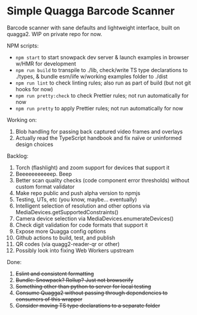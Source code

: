 # Simple Quagga Barcode Scanner

Barcode scanner with sane defaults and lightweight interface, built on quagga2. WIP on private repo for now.

NPM scripts:

- `npm start` to start snowpack dev server & launch examples in browser w/HMR for development
- `npm run build` to transpile to ./lib, check/write TS type declarations to ./types, & bundle esm/iife w/working examples folder to ./dist
- `npm run lint` to check linting rules; also run as part of build (but not git hooks for now)
- `npm run pretty:check` to check Prettier rules; not run automatically for now
- `npm run pretty` to apply Prettier rules; not run automatically for now

Working on:

1. Blob handling for passing back captured video frames and overlays
1. Actually read the TypeScript handbook and fix na&#239;ve or uninformed design choices

Backlog:

1. Torch (flashlight) and zoom support for devices that support it
1. Beeeeeeeeeeep. Beep
1. Better scan quality checks (code component error thresholds) without custom format validator
1. Make repo public and push alpha version to npmjs
1. Testing, UTs, etc (you know, maybe... eventually)
1. Intelligent selection of resolution and other options via MediaDevices.getSupportedConstraints()
1. Camera device selection via MediaDevices.enumerateDevices()
1. Check digit validation for code formats that support it
1. Expose more Quagga config options
1. Github actions to build, test, and publish
1. QR codes (via quagg2-reader-qr or other)
1. Possibly look into fixing Web Workers upstream

Done:

1. ~~Eslint and consistent formatting~~
1. ~~Bundle: Snowpack? Rollup? Just not browserify~~
1. ~~Something other than python to server for local testing~~
1. ~~Consume Quagga2 without passing through dependencies to consumers of this wrapper~~
1. ~~Consider moving TS type declarations to a separate folder~~
